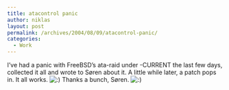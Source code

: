 ```yaml
---
title: atacontrol panic
author: niklas
layout: post
permalink: /archives/2004/08/09/atacontrol-panic/
categories:
  - Work
---
```

I&#8217;ve had a panic with FreeBSD&#8217;s ata-raid under -CURRENT the last few days, collected it all and wrote to Søren about it. A little while later, a patch pops in. It all works. <img src='http://blog.saers.com/wp-includes/images/smilies/icon_smile.gif' alt=':)' class='wp-smiley' /> Thanks a bunch, Søren. <img src='http://blog.saers.com/wp-includes/images/smilies/icon_smile.gif' alt=':)' class='wp-smiley' />